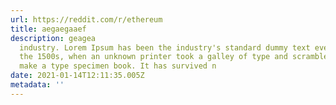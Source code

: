 ```yaml
---
url: https://reddit.com/r/ethereum
title: aegaegaaef
description: geagea
  industry. Lorem Ipsum has been the industry's standard dummy text ever since
  the 1500s, when an unknown printer took a galley of type and scrambled it to
  make a type specimen book. It has survived n
date: 2021-01-14T12:11:35.005Z
metadata: ''
---
```

